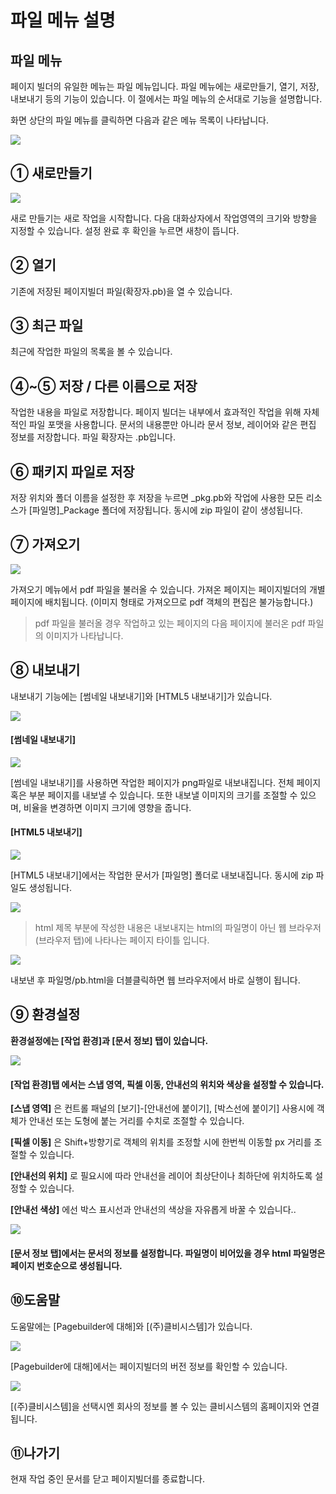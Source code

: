 # 파일 메뉴 설명

## 파일 메뉴

페이지 빌더의 유일한 메뉴는 파일 메뉴입니다. 파일 메뉴에는 새로만들기, 열기, 저장, 내보내기 등의 기능이 있습니다. 이 절에서는 파일 메뉴의 순서대로 기능을 설명합니다.

화면 상단의 파일 메뉴를 클릭하면 다음과 같은 메뉴 목록이 나타납니다.

![](../.gitbook/assets/3-1.png)

## **① 새로만들기**

![](../.gitbook/assets/3-2.png)

새로 만들기는 새로 작업을 시작합니다. 다음 대화상자에서 작업영역의 크기와 방향을 지정할 수 있습니다. 설정 완료 후 확인을 누르면 새창이 뜹니다. 

## **② 열기**

기존에 저장된 페이지빌더 파일\(확장자.pb\)을 열 수 있습니다.

## **③ 최근 파일**

최근에 작업한 파일의 목록을 볼 수 있습니다.

## **④~⑤ 저장 / 다른 이름으로 저장**

작업한 내용을 파일로 저장합니다. 페이지 빌더는 내부에서 효과적인 작업을 위해 자체적인 파일 포맷을 사용합니다. 문서의 내용뿐만 아니라 문서 정보, 레이어와 같은 편집 정보를 저장합니다. 파일 확장자는 .pb입니다.

## **⑥ 패키지 파일로 저장**

저장 위치와 폴더 이름을 설정한 후 저장을 누르면 \_pkg.pb와 작업에 사용한 모든 리소스가 \[파일명\]\_Package 폴더에 저장됩니다. 동시에 zip 파일이 같이 생성됩니다.

## **⑦ 가져오기**

![](../.gitbook/assets/3-3.png)

가져오기 메뉴에서 pdf 파일을 불러올 수 있습니다. 가져온 페이지는 페이지빌더의 개별 페이지에 배치됩니다. \(이미지 형태로 가져오므로 pdf 객체의 편집은 불가능합니다.\)

> pdf 파일을 불러올 경우 작업하고 있는 페이지의 다음 페이지에 불러온 pdf 파일의 이미지가 나타납니다.

## **⑧ 내보내기**

내보내기 기능에는 \[썸네일 내보내기\]와 \[HTML5 내보내기\]가 있습니다.

![](../.gitbook/assets/3-4.png)

#### \[썸네일 내보내기\]

![](../.gitbook/assets/3-5%20%281%29.png)

\[썸네일 내보내기\]를 사용하면 작업한 페이지가 png파일로 내보내집니다. 전체 페이지 혹은 부분 페이지를 내보낼 수 있습니다. 또한 내보낼 이미지의 크기를 조절할 수 있으며, 비율을 변경하면 이미지 크기에 영향을 줍니다.

#### \[HTML5 내보내기\]

![](../.gitbook/assets/3-6%20%281%29.png)

\[HTML5 내보내기\]에서는 작업한 문서가 \[파일명\] 폴더로 내보내집니다. 동시에 zip 파일도 생성됩니다.

![](../.gitbook/assets/undefined%20%2820%29.png)

> html 제목 부분에 작성한 내용은 내보내지는 html의 파일명이 아닌 웹 브라우저 \(브라우저 탭\)에 나타나는 페이지 타이틀 입니다.

![](../.gitbook/assets/3-5%20%283%29.jpg)

내보낸 후 파일명/pb.html을 더블클릭하면 웹 브라우저에서 바로 실행이 됩니다.

## **⑨ 환경설정**

**환경설정에는 \[작업 환경\]과 \[문서 정보\] 탭이 있습니다.**

![](../.gitbook/assets/3-7.png)

#### \[작업 환경\]탭 에서는 스냅 영역, 픽셀 이동, 안내선의 위치와 색상을 설정할 수 있습니다.

**\[스냅 영역\]** 은 컨트롤 패널의 \[보기\]-\[안내선에 붙이기\], \[박스선에 붙이기\] 사용시에 객체가 안내선 또는 도형에 붙는 거리를 수치로 조절할 수 있습니다.

**\[픽셀 이동\]** 은 Shift+방향기로 객체의 위치를 조정할 시에 한번씩 이동할 px 거리를 조절할 수 있습니다. 

**\[안내선의 위치\]** 로 필요시에 따라 안내선을 레이어 최상단이나 최하단에 위치하도록 설정할 수 있습니다.

**\[안내선 색상\]** 에선 박스 표시선과 안내선의 색상을 자유롭게 바꿀 수 있습니다..

![](../.gitbook/assets/3-7%20%282%29.jpg)

#### \[문서 정보 탭\]에서는 문서의 정보를 설정합니다. 파일명이 비어있을 경우 html 파일명은 페이지 번호순으로 생성됩니다.

## **⑩도움말**

도움말에는 \[Pagebuilder에 대해\]와 \[\(주\)클비시스템\]가 있습니다.

![](../.gitbook/assets/2-0.jpg)

\[Pagebuilder에 대해\]에서는 페이지빌더의 버전 정보를 확인할 수 있습니다.

![](../.gitbook/assets/3-9%20%282%29.png)

\[\(주\)클비시스템\]을 선택시엔 회사의 정보를 볼 수 있는 클비시스템의 홈페이지와 연결됩니다.

## **⑪나가기**

현재 작업 중인 문서를 닫고 페이지빌더를 종료합니다.

